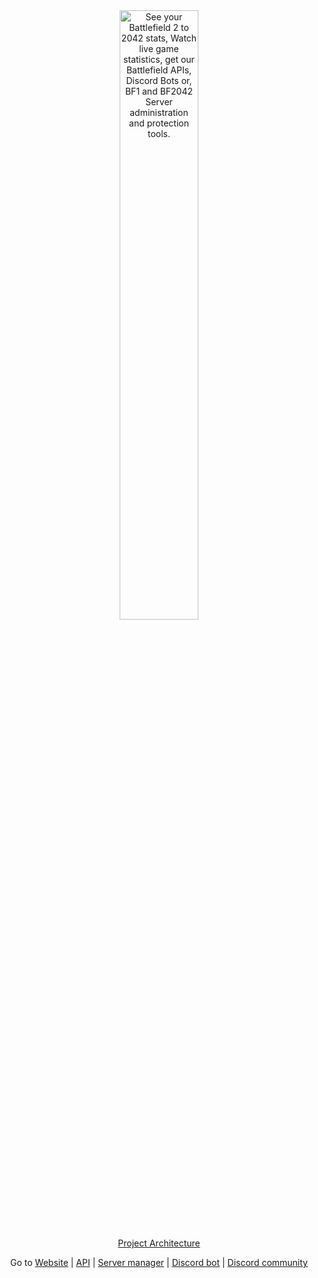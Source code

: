 <div align="center">
  
  <img src="https://cdn.gametools.network/gametools/logo-big.svg" alt="See your Battlefield 2 to 2042 stats, Watch live game statistics, get our Battlefield APIs, Discord Bots or, BF1 and BF2042 Server administration and protection tools." width="50%" />
  
  [Project Architecture](https://excalidraw.com/#json=0FSRN3MBc_cuSH69pB3jI,A_eNN5WXMfr2hYGxMRxUJA)
  
  Go to [Website](https://gametools.network/) | [API](https://api.gametools.network/docs) | [Server manager](https://manager.gametools.network/) | [Discord bot](https://top.gg/bot/714524944783900794) | [Discord community](https://discord.gametools.network/) 
  
</div>
